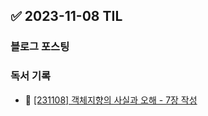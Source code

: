 ## ✅ 2023-11-08 TIL

### 블로그 포스팅

### 독서 기록

- 📝 [[231108] 객체지향의 사실과 오해 - 7장 작성](https://github.com/dahyen0o/development-books/commit/0d2a98721ee53ecd23f113a69dcce3ff1455ebf0)

